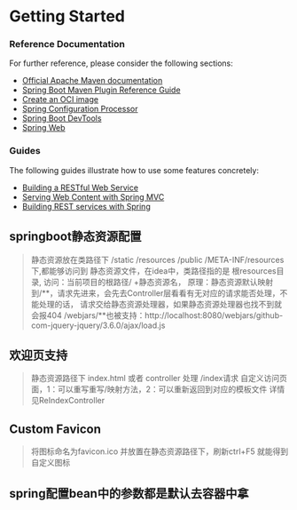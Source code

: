 # Getting Started

### Reference Documentation

For further reference, please consider the following sections:

* [Official Apache Maven documentation](https://maven.apache.org/guides/index.html)
* [Spring Boot Maven Plugin Reference Guide](https://docs.spring.io/spring-boot/docs/2.7.3/maven-plugin/reference/html/)
* [Create an OCI image](https://docs.spring.io/spring-boot/docs/2.7.3/maven-plugin/reference/html/#build-image)
* [Spring Configuration Processor](https://docs.spring.io/spring-boot/docs/2.7.3/reference/htmlsingle/#appendix.configuration-metadata.annotation-processor)
* [Spring Boot DevTools](https://docs.spring.io/spring-boot/docs/2.7.3/reference/htmlsingle/#using.devtools)
* [Spring Web](https://docs.spring.io/spring-boot/docs/2.7.3/reference/htmlsingle/#web)

### Guides

The following guides illustrate how to use some features concretely:

* [Building a RESTful Web Service](https://spring.io/guides/gs/rest-service/)
* [Serving Web Content with Spring MVC](https://spring.io/guides/gs/serving-web-content/)
* [Building REST services with Spring](https://spring.io/guides/tutorials/rest/)


## springboot静态资源配置
> 静态资源放在类路径下 /static /resources /public /META-INF/resources 下,都能够访问到
> 静态资源文件，在idea中，类路径指的是 根resources目录,
> 访问：当前项目的根路径/ +静态资源名，
> 原理：静态资源默认映射到/**，请求先进来，会先去Controller层看看有无对应的请求能否处理，不能处理的话，
> 请求交给静态资源处理器，如果静态资源处理器也找不到就会报404
> /webjars/**也被支持：http://localhost:8080/webjars/github-com-jquery-jquery/3.6.0/ajax/load.js

## 欢迎页支持
> 静态资源路径下 index.html   或者 controller 处理 /index请求
> 自定义访问页面，1：可以重写重写/映射方法，2：可以重新返回到对应的模板文件
> 详情见ReIndexController
## Custom Favicon
> 将图标命名为favicon.ico 并放置在静态资源路径下，刷新ctrl+F5 就能得到自定义图标

## spring配置bean中的参数都是默认去容器中拿
